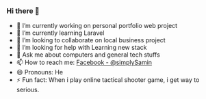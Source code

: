 ### Hi there 👋

- 🔭 I’m currently working on personal portfolio web project
- 🌱 I’m currently learning Laravel
- 👯 I’m looking to collaborate on local business project
- 🤔 I’m looking for help with Learning new stack
- 💬 Ask me about computers and general tech stuffs
- 📫 How to reach me: [Facebook - @simplySamin](https://www.facebook.com/simplySamin/) 
- 😄 Pronouns: He
- ⚡ Fun fact: When i play online tactical shooter game, i get way to serious.

